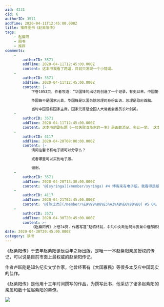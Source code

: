 ```yaml
---
aid: 4231
cid: 6
authorID: 3571
addTime: 2020-04-11T12:45:00.000Z
title: 推荐图书《赵紫阳传》
tags:
    - 赵紫阳
    - 图书
    - 推荐
comments:
    -
        authorID: 3571
        addTime: 2020-04-11T12:45:00.000Z
        content: 这本书我看了两遍，目前只发现一个小错误。
    -
        authorID: 3571
        addTime: 2020-04-11T12:45:00.000Z
        content: |-
            下卷1053页，作者写道：“华国锋的出访则创造了一个记录，有史以来，中国第一位国家元首（皇帝）访问西方发达国家，一时轰动。”

            华国锋不是国家元首，华国锋是以国务院总理的身份出访，总理是政府首脑。

            当时中国没有国家主席，国家元首是全国人大常委会委员长叶剑英。
    -
        authorID: 3571
        addTime: 2020-04-11T12:45:00.000Z
        content: 这本书的副标题《一位失败改革家的一生》是画蛇添足、多此一举。 这本书直接叫《赵紫阳传》就可以了，没必要加一个副标题。
    -
        authorID: 4117
        addTime: 2020-04-20T08:00:00.000Z
        content: |-
            请问这套书有电子版可以分享么？

            或者哪里可以买到电子版。

            谢谢。
    -
        authorID: 3571
        addTime: 2020-04-20T13:30:00.000Z
        content: '@[syringa](/member/syringa) #4 博客来有电子版。我看得是纸质书。'
    -
        authorID: 4117
        addTime: 2020-04-21T02:45:00.000Z
        content: '@[陈士杰](/member/%E9%99%88%E5%A3%AB%E6%9D%B0) #5 OK，多谢'
    -
        authorID: 3571
        addTime: 2020-04-30T20:45:00.000Z
        content: >-
            《赵紫阳传》上卷24页，作者写道“赵临终前，中共中央政治局常委兼中组部部长曾庆红曾代表中央去医院看望”。这句话是错误的。曾庆红是2002年10月卸任中组部部长，2002年11月当上的政治局常委。曾庆红担任政治局常委的时候已经不是中组部部长了，曾庆红当时的职务是中共中央政治局常委兼国家副主席。
date: 2020-04-30T20:45:00.000Z
category: 读书
---
```


《赵紫阳传》于去年赵紫阳诞辰百年之际出版，是唯一一本赵紫阳亲属授权的传记，可以说是目前市面上最权威的赵紫阳传记。

作者卢跃刚是知名纪实文学作家，他曾经著有《大国寡民》等很多本反应中国现实的佳作。

《赵紫阳传》是他用十三年时间撰写的作品，为撰写此书，他采访了诸多赵紫阳的亲属和数十位赵紫阳的幕僚。

![](https://pbs.twimg.com/media/EGoOdOEU8AADDFU?format=jpg&name=900x900)
